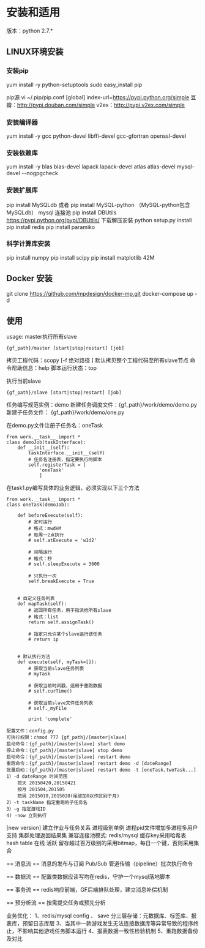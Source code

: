 # 安装和适用

版本：python 2.7.*

## LINUX环境安装

### 安装pip
yum install -y python-setuptools
sudo easy_install pip

pip源 vi ~/.pip/pip.conf
[global]
index-url=https://pypi.python.org/simple
豆瓣：http://pypi.douban.com/simple
v2ex：http://pypi.v2ex.com/simple


### 安装编译器
yum install -y gcc python-devel libffi-devel gcc-gfortran openssl-devel
### 安装依赖库
yum install -y blas blas-devel lapack lapack-devel atlas atlas-devel mysql-devel  --nogpgcheck
### 安装扩展库
pip install MySQLdb  或者  pip install MySQL-python  （MySQL-python包含MySQLdb）
mysql 连接池 pip install DBUtils
https://pypi.python.org/pypi/DBUtils/ 下载解压安装 python setup.py install
pip install redis
pip install paramiko

### 科学计算库安装
pip install numpy
pip install scipy
pip install matplotlib  42M

## Docker 安装
git clone https://github.com/mpdesign/docker-mp.git
docker-compose up -d


## 使用

usage:
master执行所有slave
```
{gf_path}/master [start|stop|restart] [job]
```
拷贝工程代码：scopy [-f 绝对路径 ]  默认拷贝整个工程代码至所有slave节点
命令帮助信息：help
脚本运行状态：top

执行当前slave
```
{gf_path}/slave [start|stop|restart] [job]
```

任务编写规范实例：demo
新建任务调度文件：{gf_path}/work/demo/demo.py
新建子任务文件：  {gf_path}/work/demo/one.py

在demo.py文件注册子任务名：oneTask
```
from work.__task__ import *
class demoJob(taskInterface):
    def __init__(self):
        taskInterface.__init__(self)
        # 任务名注册表，指定要执行的脚本
        self.registerTask = [
            'oneTask'
            ]
```

在task1.py编写具体的业务逻辑，必须实现以下三个方法
```
from work.__task__ import *
class oneTask(demoJob):

    def beforeExecute(self):
        # 定时运行
        # 格式：mwdHM
        # 每周一2点执行
        # self.atExecute = 'w1d2'

        # 间隔运行
        # 格式：秒
        # self.sleepExecute = 3600

        # 只执行一次
        self.breakExecute = True


    # 自定义任务列表
    def mapTask(self):
        # 返回所有任务，用于指派给所有slave
        # 格式：list
        return self.assignTask()

        # 指定只允许某个slave运行该任务
        # return ip


    # 默认执行方法
    def execute(self, myTask=[]):
        # 获取当前slave任务列表
        # myTask

        # 获取当前时间戳，适用于重跑数据
        # self.curTime()

        # 获取当前slave文件任务列表
        # self._myFile

        print 'complete'
```
```
配置文件：config.py
可执行权限：chmod 777 {gf_path}/[master|slave]
启动命令：{gf_path}/[master|slave] start demo
停止命令：{gf_path}/[master|slave] stop demo
启动命令：{gf_path}/[master|slave] restart demo
重跑命令：{gf_path}/[master|slave] restart demo -d [dateRange]
批量启动：{gf_path}/[master|slave] restart demo -t [oneTask,twoTask...]
1）-d dateRange 时间范围
    按天 20150420,20150421
    按月 201504,201505
    按周 2015010,2015020(尾部加0以作区别于月)
2）-t taskName 指定重跑的子任务名
3）-g 指定游戏ID
4) -now 立刻执行
```

[new version]
建立作业与任务关系
进程级别单例
进程pid文件增加多进程多用户支持
集群处理返回结果集
兼容连接池模式: redis/mysql
缓存key采用哈希表 hash table
在线  活跃  留存超过百万级别的采用bitmap，每日一个键，否则采用集合

== 消息流 ==
消息的发布与订阅 Pub/Sub
管道传输（pipeline）批次执行命令

== 数据流 ==
配置类数据应读写均在redis，守护一个mysql落地脚本

== 事务流 ==
redis响应前端，GF后端排队处理，建立消息补偿机制

== 预分析流 ==
按需提交任务或预先分析


业务优化：
1、redis/mysql config 、 save 分三层存储：元数据库、标签库、报表库，预留日志库层
3、当其中一款游戏发生无法连接数据库等异常导致的程序终止，不影响其他游戏任务脚本运行
4、报表数据一致性检验机制
5、重跑数据备份及对比




